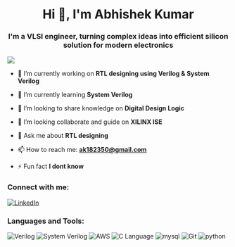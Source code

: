 <h1 align="center">Hi 👋, I'm Abhishek Kumar</h1>
<h3 align="center">I'm a VLSI engineer, turning complex ideas into efficient silicon solution for modern electronics</h3>

[![](https://visitcount.itsvg.in/api?id=Abhishek-Kumar112&label=Profile%20Views&color=5&icon=5&pretty=true)](https://visitcount.itsvg.in)
- 🔭 I’m currently working on **RTL designing using Verilog & System Verilog**

- 🌱 I’m currently learning **System Verilog**

- 👯 I’m looking to share knowledge on **Digital Design Logic**

- 🤝 I’m looking collaborate and guide on **XILINX ISE**

- 💬 Ask me about **RTL designing**

- 📫 How to reach me: **ak182350@gmail.com**

- ⚡ Fun fact **I dont know**

<h3 align="left">Connect with me:</h3>
<p align="left">
<a href="https://www.linkedin.com/in/abhishekkumar112/"><img src="https://img.shields.io/badge/LinkedIn-blue?logo=LinkedIn&logoColor=white" alt="LinkedIn"></a>
</p>

<h3 align="left">Languages and Tools:</h3>
<p>
<img src="https://img.shields.io/badge/Verilog-8fce00?" alt="Verilog">  <img src="https://img.shields.io/badge/System_Verilog-8a6309?" alt="System Verilog">
  <img src="https://img.shields.io/badge/AWS-black?logo=amazon+aws" alt="AWS">  <img src="https://img.shields.io/static/v1?label=&message=C+Language&color=white&logo=c" alt="C Language">  <img src="https://img.shields.io/badge/mysql-white?logo=mysql" alt="mysql">  <img src="https://img.shields.io/badge/Git-white?logo=git" alt="Git">   <img src="https://img.shields.io/badge/python-lightblue?logo=python" alt="python">
</p>

